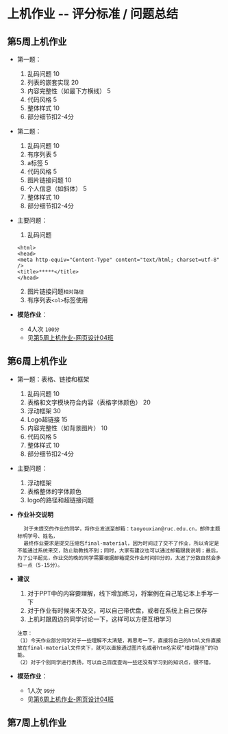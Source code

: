 # 上机作业 -- 评分标准 / 问题总结

## 第5周上机作业

- 第一题：
	1. 乱码问题 10
	2. 列表的嵌套实现 20
	3. 内容完整性（如最下方横线） 5
	4. 代码风格 5
	5. 整体样式 10
	6. 部分细节扣2-4分

- 第二题：
	1. 乱码问题 10
	2. 有序列表 5
    3. a标签 5
    4. 代码风格 5
    5. 图片链接问题 10
    6. 个人信息（如斜体） 5
    7. 整体样式 10
    8. 部分细节扣2-4分

- 主要问题：
	1. 乱码问题
	```
    <html>
    <head>
    <meta http-equiv="Content-Type" content="text/html; charset=utf-8" />
    <title>*****</title>
    </head>
    ```
	2. 图片链接问题`相对路径`
	3. 有序列表`<ol>`标签使用

- **模范作业**：
	- 4人次 `100分`
	- 见[第5周上机作业-网页设计04班](https://github.com/taoyouxian/TA_life/tree/master/ruc/2018_Web设计/第5周上机作业-网页设计04班)


## 第6周上机作业

- 第一题：表格、链接和框架
	1. 乱码问题 10
	2. 表格和文字模块符合内容（表格字体颜色） 20
	3. 浮动框架 30
	4. Logo超链接 15
	5. 内容完整性（如背景图片） 10
	6. 代码风格 5
	7. 整体样式 10
	8. 部分细节扣2-4分

- 主要问题：
	1. 浮动框架
	2. 表格整体的字体颜色
	3. logo的路径和超链接问题

- **作业补交说明**

		对于未提交的作业的同学，将作业发送至邮箱：taoyouxian@ruc.edu.cn，邮件主题标明学号、姓名，
        最终作业要求是提交压缩包final-material，因为时间过了交不了作业，所以肯定是不能通过系统来交，防止助教找不到；同时，大家有建议也可以通过邮箱跟我说明；最后，为了公平起见，作业交的晚的同学需要根据邮箱提交作业时间扣分的，太迟了分数自然会多扣一点（5-15分）。

- **建议**
	1. 对于PPT中的内容要理解，线下增加练习，将案例在自己笔记本上手写一下
	2. 对于作业有时候来不及交，可以自己带优盘，或者在系统上自己保存
	3. 上机时跟周边的同学讨论一下，这样可以方便互相学习
	```
   注意：
    （1）今天作业部分同学对于一些理解不太清楚，再思考一下，直接将自己的html文件直接放在final-material文件夹下，就可以直接通过图片名或者htm名实现“相对路径”的功能。
   （2）对于个别同学进行表扬，可以自己百度查询一些还没有学习到的知识点，很不错。
    ```

- **模范作业**：
	- 1人次 `99分`
	- 见[第6周上机作业-网页设计04班](https://github.com/taoyouxian/TA_life/tree/master/ruc/2018_Web设计/第6周上机作业-网页设计04班)


## 第7周上机作业